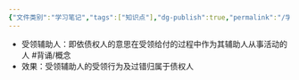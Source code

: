```yaml
---
{"文件类别":"学习笔记","tags":["知识点"],"dg-publish":true,"permalink":"/学习笔记/知识点/受领辅助人/","dgPassFrontmatter":true}
---
```


- 受领辅助人：即依债权人的意思在受领给付的过程中作为其辅助人从事活动的人 #背诵/概念 
- 效果：受领辅助人的受领行为及过错归属于债权人